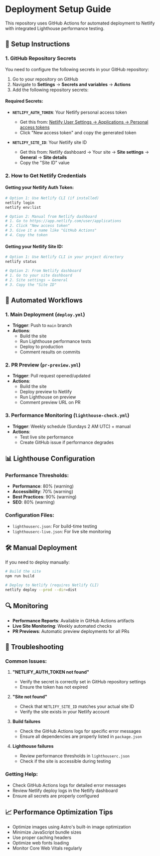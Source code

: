 # Deployment Setup Guide

This repository uses GitHub Actions for automated deployment to Netlify with integrated Lighthouse performance testing.

## 🚀 Setup Instructions

### 1. GitHub Repository Secrets

You need to configure the following secrets in your GitHub repository:

1. Go to your repository on GitHub
2. Navigate to **Settings** → **Secrets and variables** → **Actions**
3. Add the following repository secrets:

#### Required Secrets:

- **`NETLIFY_AUTH_TOKEN`**: Your Netlify personal access token
  - Get this from: [Netlify User Settings → Applications → Personal access tokens](https://app.netlify.com/user/applications#personal-access-tokens)
  - Click "New access token" and copy the generated token

- **`NETLIFY_SITE_ID`**: Your Netlify site ID
  - Get this from: Netlify dashboard → Your site → **Site settings** → **General** → **Site details**
  - Copy the "Site ID" value

### 2. How to Get Netlify Credentials

#### Getting your Netlify Auth Token:
```bash
# Option 1: Use Netlify CLI (if installed)
netlify login
netlify env:list

# Option 2: Manual from Netlify dashboard
# 1. Go to https://app.netlify.com/user/applications
# 2. Click "New access token"
# 3. Give it a name like "GitHub Actions"
# 4. Copy the token
```

#### Getting your Netlify Site ID:
```bash
# Option 1: Use Netlify CLI in your project directory
netlify status

# Option 2: From Netlify dashboard
# 1. Go to your site dashboard
# 2. Site settings → General
# 3. Copy the "Site ID"
```

## 🔄 Automated Workflows

### 1. Main Deployment (`deploy.yml`)
- **Trigger**: Push to `main` branch
- **Actions**: 
  - Build the site
  - Run Lighthouse performance tests
  - Deploy to production
  - Comment results on commits

### 2. PR Preview (`pr-preview.yml`)
- **Trigger**: Pull request opened/updated
- **Actions**:
  - Build the site
  - Deploy preview to Netlify
  - Run Lighthouse on preview
  - Comment preview URL on PR

### 3. Performance Monitoring (`lighthouse-check.yml`)
- **Trigger**: Weekly schedule (Sundays 2 AM UTC) + manual
- **Actions**:
  - Test live site performance
  - Create GitHub issue if performance degrades

## 📊 Lighthouse Configuration

### Performance Thresholds:
- **Performance**: 80% (warning)
- **Accessibility**: 70% (warning)  
- **Best Practices**: 90% (warning)
- **SEO**: 80% (warning)

### Configuration Files:
- `lighthouserc.json`: For build-time testing
- `lighthouserc-live.json`: For live site monitoring

## 🛠 Manual Deployment

If you need to deploy manually:

```bash
# Build the site
npm run build

# Deploy to Netlify (requires Netlify CLI)
netlify deploy --prod --dir=dist
```

## 🔍 Monitoring

- **Performance Reports**: Available in GitHub Actions artifacts
- **Live Site Monitoring**: Weekly automated checks
- **PR Previews**: Automatic preview deployments for all PRs

## 🚨 Troubleshooting

### Common Issues:

1. **"NETLIFY_AUTH_TOKEN not found"**
   - Verify the secret is correctly set in GitHub repository settings
   - Ensure the token has not expired

2. **"Site not found"**
   - Check that `NETLIFY_SITE_ID` matches your actual site ID
   - Verify the site exists in your Netlify account

3. **Build failures**
   - Check the GitHub Actions logs for specific error messages
   - Ensure all dependencies are properly listed in `package.json`

4. **Lighthouse failures**
   - Review performance thresholds in `lighthouserc.json`
   - Check if the site is accessible during testing

### Getting Help:

- Check GitHub Actions logs for detailed error messages
- Review Netlify deploy logs in the Netlify dashboard
- Ensure all secrets are properly configured

## 📈 Performance Optimization Tips

- Optimize images using Astro's built-in image optimization
- Minimize JavaScript bundle sizes
- Use proper caching headers
- Optimize web fonts loading
- Monitor Core Web Vitals regularly
